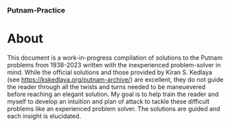 ### Putnam-Practice

# About
This document is a work-in-progress compilation of solutions to the Putnam problems from 1938-2023 written with the inexperienced problem-solver in mind. While the official solutions and those provided by Kiran S. Kedlaya (see https://kskedlaya.org/putnam-archive/) are excellent, they do not guide the reader through all the twists and turns needed to be maneuevered before reaching an elegant solution. My goal is to help train the reader and myself to develop an intuition and plan of attack to tackle these difficult problems like an experienced problem solver. The solutions are guided and each insight is elucidated. 

